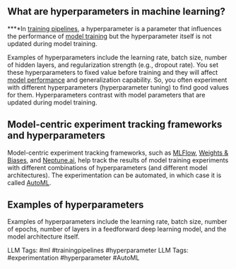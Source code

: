 **What are hyperparameters in machine learning?**
-------------------------------------------------

**‍**In [training pipelines](https://www.hopsworks.ai/dictionary/training-pipeline), a hyperparameter is a parameter that influences the performance of [model training](http://www.hopsworks.ai/dictionary/model-training) but the hyperparameter itself is not updated during model training. 

Examples of hyperparameters include the learning rate, batch size, number of hidden layers, and regularization strength (e.g., dropout rate). You set these hyperparameters to fixed value before training and they will affect [model performance](http://www.hopsworks.ai/dictionary/model-performance) and generalization capability. So, you often experiment with different hyperparameters (hyperparameter tuning) to find good values for them. Hyperparameters contrast with model parameters that are updated during model training.

**Model-centric experiment tracking frameworks and hyperparameters**
--------------------------------------------------------------------

Model-centric experiment tracking frameworks, such as [MLFlow](https://mlflow.org/), [Weights & Biases](https://wandb.ai/site), and [Neptune.ai](https://neptune.ai/), help track the results of model training experiments with different combinations of hyperparameters (and different model architectures). The experimentation can be automated, in which case it is called [AutoML](https://www.hopsworks.ai/dictionary/auto-ml).

**Examples of hyperparameters**
-------------------------------

Examples of hyperparameters include the learning rate, batch size, number of epochs, number of layers in a feedforward deep learning model, and the model architecture itself. 


LLM Tags:  #ml #trainingpipelines #hyperparameter
LLM Tags:  #experimentation #hyperparameter #AutoML